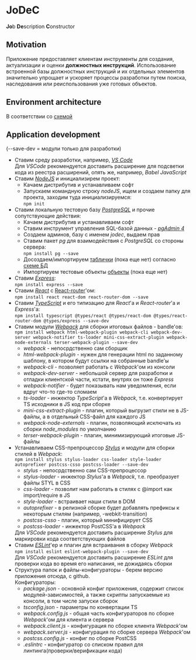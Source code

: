# JoDeC
<strong>Jo</strong>b <strong>De</strong>scription <strong>C</strong>onstructor
<h2>Motivation</h2>
Приложение предоставляет клиентам инструменты для создания, актуализации и оценки <strong>должностных инструкций</strong>. Использование встроенной базы должностных инструкций и их отдельных элементов значительно упрощает и ускоряет процессы разработки путем поиска, наследования или реиспользования уже готовых объектов.
<h2>Environment architecture</h2>
В соответствии со <a href='https://app.diagrams.net/#G1GqktkhseJzEsaOJfDI6dWOMrSiI1kXfm' target='_blank'>схемой</a>
<h2>Application development</h2>(--save-dev = модули только для разработки)
<ul>
  <li>Ставим среду разработки, например, <em><a href='https://code.visualstudio.com/' target='_blank'>VS Code</a></em><br/>
    Для <em>VSCode</em> рекомендуется доставить расширение для подсветки кода из реестра расширений, опять же, например, <em>Babel JavaScript</em>
  <li>Ставим <em><a href='https://nodejs.org/' target='_blank'>NodeJS</a></em> и инициализирем проект:<br/>
    <ul>
      <li>Качаем дистрибутив и устанавливаем софт</li>
      <li>Запускаем командную строку <em>nodeJS</em>, ищем и создаем папку для проекта, заходим туда инициализируемся:<br><code>npm init</code></li>
    </ul>
  </li>
  <li>Ставим локальную тестовую базу <em><a href='https://www.postgresql.org/' target='_blank'>PostgreSQL</a></em> и прочие сопутствующие действия:<br/>
    <ul>
      <li>Качаем дистрибутив и устанавливаем софт</li>
      <li>Ставим инструмент управления SQL-базой данных - <em><a href='https://www.pgadmin.org/' target='_blank'>pgAdmin 4</a></em></li>
      <li>Создаем админов, базу с именем <em>jodec</em>, выдаем прав</li>
      <li>Ставим пакет <em>pg</em> для взаимодействия с <em>PostgreSQL</em> со стороны сервера:<br/><code>npm install pg --save</code></li>
      <li>Досоздаем/импортируем <a href=''>таблички</a> (пока еще нет) согласно <a href='https://docs.google.com/spreadsheets/d/1KnEeRZKb3LuneFByxGef5KsWHXx5MmgdAbrALlYJo5k'>схеме БД</a></li>
      <li>Импортируем тестовые объекты <a href=''>объекты</a> (пока еще нет)</li>
    </ul>
  </li>
  <li>Ставим <em><a href='https://expressjs.com/' target='_blank'>Express</a></em>:<br/><code>npm install express --save</code></li>
  <li>Ставим <em><a href='https://reactjs.org/' target='_blank'>React</a></em> с <a href='https://reactrouter.com/' target='_blank'>React-router<a/>'ом:<br/><code>npm install react react-dom react-router-dom --save</code></li>
  <li>Ставим <em><a href='https://www.typescriptlang.org/'>TypeScript</a></em> и его типизацию для <em>React</em>'a и <em>React-router</em>'а и <em>Express</em>'а:<br/><code>npm install typescript @types/react @types/react-dom @types/react-router-dom @types/express --save-dev</code></li>
  <li>
    Ставим модули <em><a href='https://webpack.js.org/' target='_blank'>Webpack</a></em> для сборки итоговых файлов - bandle'ов:<br/>
    <code>npm install webpack html-webpack-plugin webpack-cli webpack-dev-server webpack-notifier ts-loader mini-css-extract-plugin webpack-node-externals terser-webpack-plugin --save-dev</code>
    <ul>
      <li><em>webpack</em> - непосрдственно сам сборщик</li>
      <li><em>html-webpack-plugin</em> - нужен для генерации html по заданному шаблону, в котором будут ссылки на собранные bandle'ы</li>
      <li><em>webpack-cli</em> - позволяет работать с <em>Webpack</em>'ом из консоли</li>
      <li><em>webpack-dev-server</em> - небольшой сервер для разработки и отладки клиентской части, кстати, внутрях он тоже <em>Express</em></li>
      <li><em>webpack-notifier</em> - будет показывать нам уведомления, если вдруг что-то где-то сломаем</li>
      <li><em>ts-loader</em> - инжектор <em>TypeScript</em>'а в <em>Webpack</em>, т.е. конвертирует TS исходники в JS код при сборке</li>
      <li><em>mini-css-extract-plugin</em> - плагин, который выгрузит стили не в JS-файлы, а в отдельный CSS-файл для каждого JS</li>
      <li><em>webpack-node-externals</em> - плагин, позволяющий исключать из сборки <em>node_modules</em> по умолчанию</li>
      <li><em>terser-webpack-plugin</em> - плагин, минимизирующий итоговые JS-файлы</li>
     </ul>
  </li>
  <li>Устанавливаем CSS-препроцессор <em><a href='https://stylus-lang.com/' target='_blank'>Stylus</a></em> и модули для сборки стилей в <em>Webpack</em>:<br/><code>npm install stylus stylus-loader css-loader style-loader autoprefixer postcss-csso postcss-loader --save-dev</code>
    <ul>
        <li><em>stylus</em> - непосрдственно сам CSS-препроцессор</li>
        <li><em>stylus-loader</em> - инжектор <em>Stylus</em>'а в <em>Webpack</em>, т.е. преобразует файлы STYL в CSS</li>
        <li><em>css-loader</em> - позволит нам работать в стилях с @import как import/require в JS</li>
        <li><em>style-loader</em> - встраивает наши стили в DOM</li>
        <li><em>autoprefixer</em> - в релизной сборке будет добавлять префиксы к некоторым стилям (например, -webkit-transition)</li>
        <li><em>postcss-csso</em> - плагин, который минифицирует CSS</li>
        <li><em>postcss-loader</em> - инжектор PostCSS'а в <em>Webpack</em></li>
      </ul>
      Для <em>VSCode</em> рекомендуется доставить расширение <em>Stylus</em> для маркировки кода соответствующих файлов
  </li>
   
  <li>Ставим <em><a href='https://eslint.org/' target='_blank'>ESLint</a></em>'ер и плагин для встраивания в сборку <em>Webpack</em><br/>
    <code>npm install eslint eslint-webpack-plugin --save-dev</code><br/>
    Для <em>VSCode</em> рекомендуется доставить расширение <em>ESLint</em> для проверки кода во время его написания, не дожидаясь сборки
  </li>
  <li>Структура папок и файлы-конфигураторы - берем версию приложения отсюда, с github.<br/>
    Конфигураторы:
    <ul>
      <li><em>package.json</em> - основной конфиг приложения, содержит список модулей-зависимостей, а также скрипты запускаемые из консоли, в том числе запуски сборок</li>
      <li><em>tsconfig.json</em> - параметры по конвертации TS</li>
      <li><em>webpack.config.js</em> - общая часть конфигураторов по сборке <em>Webpack</em>'ом для клиента и сервера</li>
      <li><em>webpack.client.js</em> - конфигурация по сборке клиента <em>Webpack</em>'ом</li>
      <li><em>webpack.server.js</em> - конфигурация по сборке сервера <em>Webpack</em>'ом</li>
      <li><em>postcss.config.js</em> - конфиг по сборке PostCSS</li>
      <li><em>.eslintrc</em> - конфигуратор со списком правил для линтинга(проверки/верификации кода)</li>
    </ul>
  </li>
</ul>
